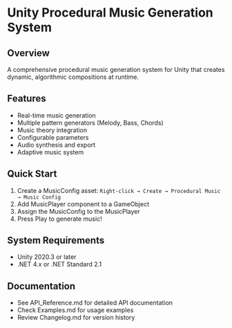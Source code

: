# Unity Procedural Music Generation System

## Overview
A comprehensive procedural music generation system for Unity that creates dynamic, algorithmic compositions at runtime.

## Features
- Real-time music generation
- Multiple pattern generators (Melody, Bass, Chords)
- Music theory integration
- Configurable parameters
- Audio synthesis and export
- Adaptive music system

## Quick Start
1. Create a MusicConfig asset: `Right-click → Create → Procedural Music → Music Config`
2. Add MusicPlayer component to a GameObject
3. Assign the MusicConfig to the MusicPlayer
4. Press Play to generate music!

## System Requirements
- Unity 2020.3 or later
- .NET 4.x or .NET Standard 2.1

## Documentation
- See API_Reference.md for detailed API documentation
- Check Examples.md for usage examples
- Review Changelog.md for version history
